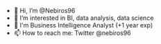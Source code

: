 - 👋 Hi, I’m @Nebiros96
- 👀 I’m interested in BI, data analysis, data science
- 🌱 I'm Business Intelligence Analyst (+1 year exp)
- 📫 How to reach me: Twitter @nebiros96

<!---
Nebiros96/Nebiros96 is a ✨ special ✨ repository because its `README.md` (this file) appears on your GitHub profile.
You can click the Preview link to take a look at your changes.
--->

